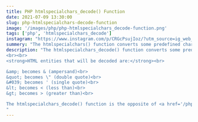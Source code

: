 ```yaml
---
title: PHP htmlspecialchars_decode() Function
date: 2021-07-09 13:30:00
slug: php-htmlspecialchars-decode-function
image: '/images/php/php-htmlspecialchars_decode-function.png'
tags: ['php', 'htmlspecialchars_decode']
instagram: "https://www.instagram.com/p/CRGcPsujIoz/?utm_source=ig_web_copy_link"
summery: "The htmlspecialchars() function converts some predefined characters to HTML entities."
description: "The htmlspecialchars_decode() function converts some predefined HTML entities to characters.
<br><br>
<strong>HTML entities that will be decoded are:</strong><br>

&amp; becomes & (ampersand)<br>
&quot; becomes \" (double quote)<br>
&#039; becomes ' (single quote)<br>
&lt; becomes < (less than)<br>
&gt; becomes > (greater than)<br>

The htmlspecialchars_decode() function is the opposite of <a href='/php/php-htmlspecialchars-function'>htmlspecialchars()</a>.
"
---
```

